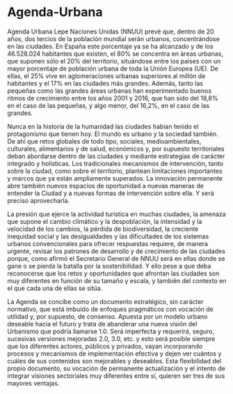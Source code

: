 # Agenda-Urbana
Agenda Urbana Lepe
Naciones Unidas (NNUU) prevé que, dentro de 20 años, dos tercios de la población mundial serán urbanos, concentrándose en las ciudades. En España este porcentaje ya se ha alcanzado y de los 46.528.024 habitantes que existen, el 80% se concentra en áreas urbanas, que suponen sólo el 20% del territorio, situándose entre los países con un mayor porcentaje de población urbana de toda la Unión Europea (UE). De ellas, el 25% vive en aglomeraciones urbanas superiores al millón de habitantes y el 17% en las ciudades más grandes. Además, tanto las pequeñas como las grandes áreas urbanas han experimentado buenos ritmos de crecimiento entre los años 2001 y 2016, que han sido del 18,8% en el caso de las pequeñas, y algo menor, del 16,2%, en el caso de las grandes.

Nunca en la historia de la humanidad las ciudades habían tenido el protagonismo que tienen hoy. El mundo es urbano y la sociedad también. De ahí que retos globales de todo tipo, sociales, medioambientales, culturales, alimentarios y de salud, económicos y, por supuesto territoriales deban abordarse dentro de las ciudades y mediante estrategias de carácter integrado y holísticas. Los tradicionales mecanismos de intervención, tanto sobre la ciudad, como sobre el territorio, plantean limitaciones importantes y marcos que ya están ampliamente superados. La innovación permanente abre también nuevos espacios de oportunidad a nuevas maneras de entender la Ciudad y a nuevas formas de intervención sobre ella. Y será preciso aprovecharla.

La presión que ejerce la actividad turística en muchas ciudades, la amenaza que supone el cambio climático y la despoblación, la intensidad y la velocidad de los cambios, la pérdida de biodiversidad, la creciente inequidad social y las desigualdades y las dificultades de los sistemas urbanos convencionales para ofrecer respuestas requiere, de manera urgente, revisar los patrones de desarrollo y de crecimiento de las ciudades porque, como afirmó el Secretario General de NNUU será en ellas donde se gane o se pierda la batalla por la sostenibilidad. Y ello pese a que deba reconocerse que los retos y oportunidades que afrontan las ciudades son muy diferentes en función de su tamaño y escala, y también del contexto en el que cada una de ellas se sitúa.

La Agenda se concibe como un documento estratégico, sin carácter normativo, que está imbuido de enfoques pragmáticos con vocación de utilidad y, por supuesto, de consenso. Apuesta por un modelo urbano deseable hacia el futuro y trata de abanderar una nueva visión del Urbanismo que podría llamarse 1.0. Será imperfecta y requerirá, seguro, sucesivas versiones mejoradas 2.0, 3.0, etc. y esto será posible siempre que los diferentes actores, públicos y privados, vayan incorporando procesos y mecanismos de implementación efectiva y dejen ver cuántos y cuáles de sus contenidos son mejorables y deseables. Esta flexibilidad del propio documento, su vocación de permanente actualización y el intento de integrar visiones sectoriales muy diferentes entre sí, quieren ser tres de sus mayores ventajas.
